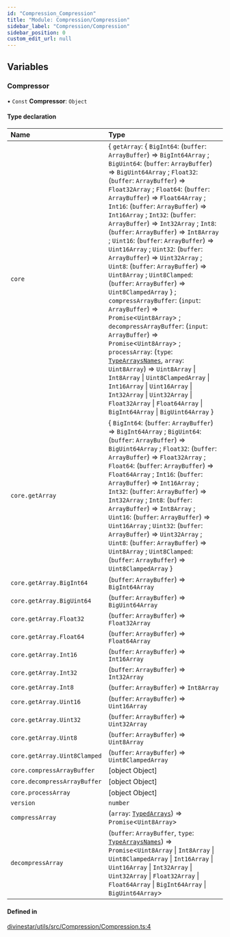 ```yaml
---
id: "Compression_Compression"
title: "Module: Compression/Compression"
sidebar_label: "Compression/Compression"
sidebar_position: 0
custom_edit_url: null
---
```


## Variables

### Compressor

• `Const` **Compressor**: `Object`

#### Type declaration

| Name | Type |
| :------ | :------ |
| `core` | \{ `getArray`: \{ `BigInt64`: (`buffer`: `ArrayBuffer`) => `BigInt64Array` ; `BigUint64`: (`buffer`: `ArrayBuffer`) => `BigUint64Array` ; `Float32`: (`buffer`: `ArrayBuffer`) => `Float32Array` ; `Float64`: (`buffer`: `ArrayBuffer`) => `Float64Array` ; `Int16`: (`buffer`: `ArrayBuffer`) => `Int16Array` ; `Int32`: (`buffer`: `ArrayBuffer`) => `Int32Array` ; `Int8`: (`buffer`: `ArrayBuffer`) => `Int8Array` ; `Uint16`: (`buffer`: `ArrayBuffer`) => `Uint16Array` ; `Uint32`: (`buffer`: `ArrayBuffer`) => `Uint32Array` ; `Uint8`: (`buffer`: `ArrayBuffer`) => `Uint8Array` ; `Uint8Clamped`: (`buffer`: `ArrayBuffer`) => `Uint8ClampedArray`  } ; `compressArrayBuffer`: (`input`: `ArrayBuffer`) => `Promise`\<`Uint8Array`\> ; `decompressArrayBuffer`: (`input`: `ArrayBuffer`) => `Promise`\<`Uint8Array`\> ; `processArray`: (`type`: [`TypeArraysNames`](Compression_Meta_Array_types.md#typearraysnames), `array`: `Uint8Array`) => `Uint8Array` \| `Int8Array` \| `Uint8ClampedArray` \| `Int16Array` \| `Uint16Array` \| `Int32Array` \| `Uint32Array` \| `Float32Array` \| `Float64Array` \| `BigInt64Array` \| `BigUint64Array`  } |
| `core.getArray` | \{ `BigInt64`: (`buffer`: `ArrayBuffer`) => `BigInt64Array` ; `BigUint64`: (`buffer`: `ArrayBuffer`) => `BigUint64Array` ; `Float32`: (`buffer`: `ArrayBuffer`) => `Float32Array` ; `Float64`: (`buffer`: `ArrayBuffer`) => `Float64Array` ; `Int16`: (`buffer`: `ArrayBuffer`) => `Int16Array` ; `Int32`: (`buffer`: `ArrayBuffer`) => `Int32Array` ; `Int8`: (`buffer`: `ArrayBuffer`) => `Int8Array` ; `Uint16`: (`buffer`: `ArrayBuffer`) => `Uint16Array` ; `Uint32`: (`buffer`: `ArrayBuffer`) => `Uint32Array` ; `Uint8`: (`buffer`: `ArrayBuffer`) => `Uint8Array` ; `Uint8Clamped`: (`buffer`: `ArrayBuffer`) => `Uint8ClampedArray`  } |
| `core.getArray.BigInt64` | (`buffer`: `ArrayBuffer`) => `BigInt64Array` |
| `core.getArray.BigUint64` | (`buffer`: `ArrayBuffer`) => `BigUint64Array` |
| `core.getArray.Float32` | (`buffer`: `ArrayBuffer`) => `Float32Array` |
| `core.getArray.Float64` | (`buffer`: `ArrayBuffer`) => `Float64Array` |
| `core.getArray.Int16` | (`buffer`: `ArrayBuffer`) => `Int16Array` |
| `core.getArray.Int32` | (`buffer`: `ArrayBuffer`) => `Int32Array` |
| `core.getArray.Int8` | (`buffer`: `ArrayBuffer`) => `Int8Array` |
| `core.getArray.Uint16` | (`buffer`: `ArrayBuffer`) => `Uint16Array` |
| `core.getArray.Uint32` | (`buffer`: `ArrayBuffer`) => `Uint32Array` |
| `core.getArray.Uint8` | (`buffer`: `ArrayBuffer`) => `Uint8Array` |
| `core.getArray.Uint8Clamped` | (`buffer`: `ArrayBuffer`) => `Uint8ClampedArray` |
| `core.compressArrayBuffer` | [object Object] |
| `core.decompressArrayBuffer` | [object Object] |
| `core.processArray` | [object Object] |
| `version` | `number` |
| `compressArray` | (`array`: [`TypedArrays`](Compression_Meta_Array_types.md#typedarrays)) => `Promise`\<`Uint8Array`\> |
| `decompressArray` | (`buffer`: `ArrayBuffer`, `type`: [`TypeArraysNames`](Compression_Meta_Array_types.md#typearraysnames)) => `Promise`\<`Uint8Array` \| `Int8Array` \| `Uint8ClampedArray` \| `Int16Array` \| `Uint16Array` \| `Int32Array` \| `Uint32Array` \| `Float32Array` \| `Float64Array` \| `BigInt64Array` \| `BigUint64Array`\> |

#### Defined in

[divinestar/utils/src/Compression/Compression.ts:4](https://github.com/lucasdamianjohnson/DivineVoxelEngine/blob/596fa7391478620ed460dfb4856ff0a763b91c49/divinestar/utils/src/Compression/Compression.ts#L4)
